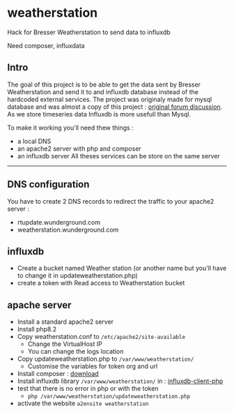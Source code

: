 # weatherstation
Hack for Bresser Weatherstation to send data to influxdb

Need composer, influxdata

## Intro

The goal of this project is to be able to get the data sent by Bresser Weatherstation and send it to and influxdb database instead of the hardcoded external services.
The project was originaly made for mysql database and was almost a copy of this project : [original forum discussion](https://community.home-assistant.io/t/weather-station-and-weather-underground-work-around/204443). As we store timeseries data Influxdb is more usefull than Mysql.

To make it working you'll need thew things : 
* a local DNS
* an apache2 server with php and composer
* an influxdb server
All theses services can be store on the same server 

---

## DNS configuration
You have to create 2 DNS records to redirect the traffic to your apache2 server :
* rtupdate.wunderground.com
* weatherstation.wunderground.com

## influxdb
* Create a bucket named Weather station (or another name but you'll have to change it in updateweatherstation.php)
* create a token with Read access to Weatherstation bucket

## apache server
* Install a standard apache2 server
* Install php8.2
* Copy weatherstation.conf to ```/etc/apache2/site-available```
  * Change the VirtualHost IP
  * You can change the logs location
* Copy updateweatherstation.php to ```/var/www/weatherstation/```
  * Customise the variables for token org and url
* Install composer : [download](https://getcomposer.org/download/)
* Install influxdb library ```/var/www/weatherstation/``` in : [influxdb-client-php](https://github.com/influxdata/influxdb-client-php)
* test that there is no error in php or with the token
  * ```php /var/www/weatherstation/updateweatherstation.php```
* activate the website ```a2ensite weatherstation```



